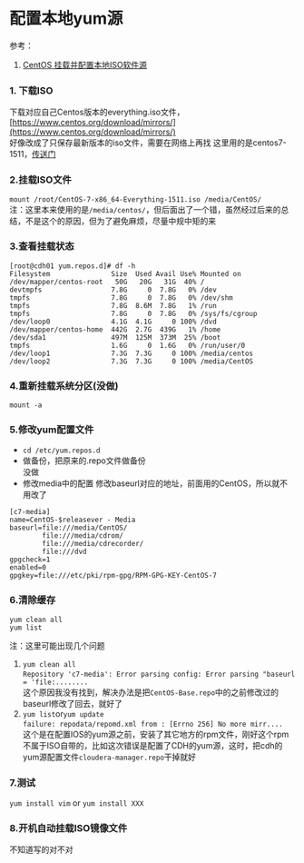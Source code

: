 # 配置本地yum源

参考：

1. [CentOS 挂载并配置本地ISO软件源](https://blog.csdn.net/pwb1994001/article/details/80730581)

### 1. 下载ISO

下载对应自己Centos版本的everything.iso文件，[https://www.centos.org/download/mirrors/](https://www.centos.org/download/mirrors/)  
好像改成了只保存最新版本的iso文件，需要在网络上再找 这里用的是centos7-1511，[传送门](http://ftp.iij.ad.jp/pub/linux/centos-vault/7.2.1511/isos/x86_64/)

### 2.挂载ISO文件

`mount /root/CentOS-7-x86_64-Everything-1511.iso /media/CentOS/`  
注：这里本来使用的是`/media/centos/`，但后面出了一个错，虽然经过后来的总结，不是这个的原因，但为了避免麻烦，尽量中规中矩的来

### 3.查看挂载状态

```
[root@cdh01 yum.repos.d]# df -h
Filesystem               Size  Used Avail Use% Mounted on
/dev/mapper/centos-root   50G   20G   31G  40% /
devtmpfs                 7.8G     0  7.8G   0% /dev
tmpfs                    7.8G     0  7.8G   0% /dev/shm
tmpfs                    7.8G  8.6M  7.8G   1% /run
tmpfs                    7.8G     0  7.8G   0% /sys/fs/cgroup
/dev/loop0               4.1G  4.1G     0 100% /dvd
/dev/mapper/centos-home  442G  2.7G  439G   1% /home
/dev/sda1                497M  125M  373M  25% /boot
tmpfs                    1.6G     0  1.6G   0% /run/user/0
/dev/loop1               7.3G  7.3G     0 100% /media/centos
/dev/loop2               7.3G  7.3G     0 100% /media/CentOS
```

### 4.重新挂载系统分区(没做)

`mount -a`

### 5.修改yum配置文件

+ `cd /etc/yum.repos.d`
+ 做备份，把原来的.repo文件做备份  
  没做
+ 修改media中的配置 修改baseurl对应的地址，前面用的CentOS，所以就不用改了

```
[c7-media]
name=CentOS-$releasever - Media
baseurl=file:///media/CentOS/
        file:///media/cdrom/
        file:///media/cdrecorder/
        file:///dvd
gpgcheck=1
enabled=0
gpgkey=file:///etc/pki/rpm-gpg/RPM-GPG-KEY-CentOS-7
```

### 6.清除缓存

```
yum clean all
yum list
```

注：这里可能出现几个问题

1. `yum clean all`  
   `Repository 'c7-media': Error parsing config: Error parsing "baseurl = 'file:........`  
   这个原因我没有找到，解决办法是把`CentOS-Base.repo`中的之前修改过的baseurl修改了回去，就好了
2. `yum list`or`yum update`  
   `failure: repodata/repomd.xml from : [Errno 256] No more mirr....`  
   这个是在配置IOS的yum源之前，安装了其它地方的rpm文件，刚好这个rpm不属于ISO自带的，比如这次错误是配置了CDH的yum源，这时，把cdh的yum源配置文件`cloudera-manager.repo`干掉就好

### 7.测试

`yum install vim` or `yum install XXX`

### 8.开机自动挂载ISO镜像文件

不知道写的对不对
